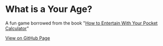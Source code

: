 # What is a Your Age?

A fun game borrowed from the book "[How to Entertain With Your Pocket Calculator](https://archive.org/details/htewypc)"

[View on GitHub Page](https://sc137.github.io/your-age/)

